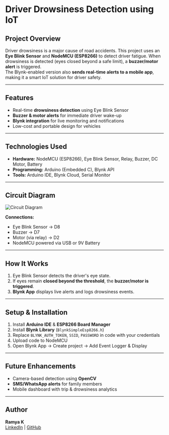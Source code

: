 # Driver Drowsiness Detection using IoT

## **Project Overview**
Driver drowsiness is a major cause of road accidents. This project uses an **Eye Blink Sensor** and **NodeMCU (ESP8266)** to detect driver fatigue. When drowsiness is detected (eyes closed beyond a safe limit), a **buzzer/motor alert** is triggered.  
The Blynk-enabled version also **sends real-time alerts to a mobile app**, making it a smart IoT solution for driver safety.

---

## **Features**
- Real-time **drowsiness detection** using Eye Blink Sensor  
- **Buzzer & motor alerts** for immediate driver wake-up  
- **Blynk integration** for live monitoring and notifications  
- Low-cost and portable design for vehicles  

---

## **Technologies Used**
- **Hardware:** NodeMCU (ESP8266), Eye Blink Sensor, Relay, Buzzer, DC Motor, Battery
- **Programming:** Arduino (Embedded C), Blynk API
- **Tools:** Arduino IDE, Blynk Cloud, Serial Monitor

---

## **Circuit Diagram**
![Circuit Diagram](docs/circuit_diagram.png)

**Connections:**  
- Eye Blink Sensor → D8  
- Buzzer → D7  
- Motor (via relay) → D2  
- NodeMCU powered via USB or 9V Battery  

---

## **How It Works**
1. Eye Blink Sensor detects the driver's eye state.  
2. If eyes remain **closed beyond the threshold**, the **buzzer/motor is triggered**.  
3. **Blynk App** displays live alerts and logs drowsiness events.  

---

## **Setup & Installation**
1. Install **Arduino IDE** & **ESP8266 Board Manager**  
2. Install **Blynk Library** (`BlynkSimpleEsp8266.h`)  
3. Replace `BLYNK_AUTH_TOKEN`, `SSID`, `PASSWORD` in code with your credentials  
4. Upload code to NodeMCU  
5. Open Blynk App → Create project → Add Event Logger & Display  

---

## **Future Enhancements**
- Camera-based detection using **OpenCV**  
- **SMS/WhatsApp alerts** for family members  
- Mobile dashboard with trip & drowsiness analytics  

---

## **Author**
**Ramya K**  
[LinkedIn](https://linkedin.com/in/ramyakavitha77) | [GitHub](https://github.com/Ramyakavitha)
